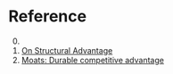 # Reference

0. []()
0. [On Structural Advantage](https://medium.com/gamemakers/on-structural-advantage-7c6d6440ebc1)
0. [Moats: Durable competitive advantage](https://longform.asmartbear.com/posts/moats/)

